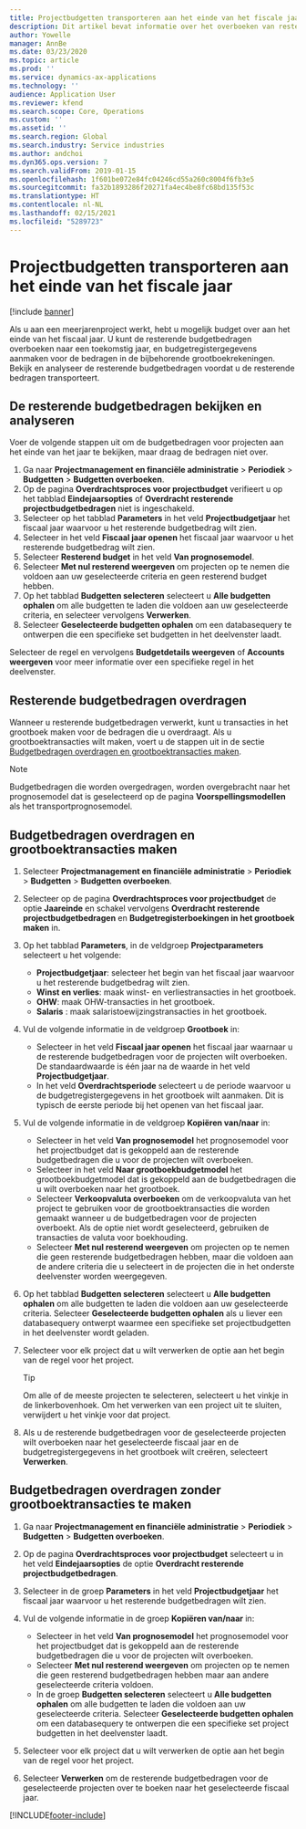 ```yaml
---
title: Projectbudgetten transporteren aan het einde van het fiscale jaar
description: Dit artikel bevat informatie over het overboeken van resterende budgetbedragen naar toekomstige jaren en het maken van budgetregistergegevens.
author: Yowelle
manager: AnnBe
ms.date: 03/23/2020
ms.topic: article
ms.prod: ''
ms.service: dynamics-ax-applications
ms.technology: ''
audience: Application User
ms.reviewer: kfend
ms.search.scope: Core, Operations
ms.custom: ''
ms.assetid: ''
ms.search.region: Global
ms.search.industry: Service industries
ms.author: andchoi
ms.dyn365.ops.version: 7
ms.search.validFrom: 2019-01-15
ms.openlocfilehash: 1f601be072e84fc04246cd55a260c8004f6fb3e5
ms.sourcegitcommit: fa32b1893286f20271fa4ec4be8fc68bd135f53c
ms.translationtype: HT
ms.contentlocale: nl-NL
ms.lasthandoff: 02/15/2021
ms.locfileid: "5289723"
---
```

# <a name="transfer-project-budgets-at-fiscal-year-end"></a>Projectbudgetten transporteren aan het einde van het fiscale jaar

[!include [banner](../includes/banner.md)]

Als u aan een meerjarenproject werkt, hebt u mogelijk budget over aan het einde van het fiscaal jaar. U kunt de resterende budgetbedragen overboeken naar een toekomstig jaar, en budgetregistergegevens aanmaken voor de bedragen in de bijbehorende grootboekrekeningen. Bekijk en analyseer de resterende budgetbedragen voordat u de resterende bedragen transporteert.

## <a name="review-and-analyze-remaining-budget-amounts"></a>De resterende budgetbedragen bekijken en analyseren

Voer de volgende stappen uit om de budgetbedragen voor projecten aan het einde van het jaar te bekijken, maar draag de bedragen niet over.

1. Ga naar **Projectmanagement en financiële administratie** > **Periodiek** > **Budgetten** > **Budgetten overboeken**. 
2. Op de pagina **Overdrachtsproces voor projectbudget** verifieert u op het tabblad **Eindejaarsopties** of **Overdracht resterende projectbudgetbedragen** niet is ingeschakeld.
3. Selecteer op het tabblad **Parameters** in het veld **Projectbudgetjaar** het fiscaal jaar waarvoor u het resterende budgetbedrag wilt zien. 
4. Selecteer in het veld **Fiscaal jaar openen** het fiscaal jaar waarvoor u het resterende budgetbedrag wilt zien. 
5. Selecteer **Resterend budget** in het veld **Van prognosemodel**. 
6. Selecteer **Met nul resterend weergeven** om projecten op te nemen die voldoen aan uw geselecteerde criteria en geen resterend budget hebben.  
7. Op het tabblad **Budgetten selecteren** selecteert u **Alle budgetten ophalen** om alle budgetten te laden die voldoen aan uw geselecteerde criteria, en selecteer vervolgens **Verwerken**. 
8. Selecteer **Geselecteerde budgetten ophalen** om een databasequery te ontwerpen die een specifieke set budgetten in het deelvenster laadt.

Selecteer de regel en vervolgens **Budgetdetails weergeven** of **Accounts weergeven** voor meer informatie over een specifieke regel in het deelvenster.

## <a name="carry-forward-remaining-budget-amounts"></a>Resterende budgetbedragen overdragen 

Wanneer u resterende budgetbedragen verwerkt, kunt u transacties in het grootboek maken voor de bedragen die u overdraagt. Als u grootboektransacties wilt maken, voert u de stappen uit in de sectie [Budgetbedragen overdragen en grootboektransacties maken](#carry-forward). 

> [!NOTE]
> Budgetbedragen die worden overgedragen, worden overgebracht naar het prognosemodel dat is geselecteerd op de pagina **Voorspellingsmodellen** als het transportprognosemodel.  

## <a name="carry-forward-budget-amounts-and-create-general-ledger-transactions"></a><a name="carry-forward"></a>Budgetbedragen overdragen en grootboektransacties maken

1.  Selecteer **Projectmanagement en financiële administratie** > **Periodiek** > **Budgetten** > **Budgetten overboeken**. 
2. Selecteer op de pagina **Overdrachtsproces voor projectbudget** de optie **Jaareinde** en schakel vervolgens **Overdracht resterende projectbudgetbedragen** en **Budgetregisterboekingen in het grootboek maken** in. 
3. Op het tabblad **Parameters**, in de veldgroep **Projectparameters** selecteert u het volgende:

   - **Projectbudgetjaar**: selecteer het begin van het fiscaal jaar waarvoor u het resterende budgetbedrag wilt zien. 
   - **Winst en verlies**: maak winst- en verliestransacties in het grootboek. 
   -  **OHW**: maak OHW-transacties in het grootboek.
   -  **Salaris** : maak salaristoewijzingstransacties in het grootboek. 

5. Vul de volgende informatie in de veldgroep **Grootboek** in: 

   - Selecteer in het veld **Fiscaal jaar openen** het fiscaal jaar waarnaar u de resterende budgetbedragen voor de projecten wilt overboeken. De standaardwaarde is één jaar na de waarde in het veld **Projectbudgetjaar**.
   -  In het veld **Overdrachtsperiode** selecteert u de periode waarvoor u de budgetregistergegevens in het grootboek wilt aanmaken. Dit is typisch de eerste periode bij het openen van het fiscaal jaar.

6. Vul de volgende informatie in de veldgroep **Kopiëren van/naar** in:

   - Selecteer in het veld **Van prognosemodel** het prognosemodel voor het projectbudget dat is gekoppeld aan de resterende budgetbedragen die u voor de projecten wilt overboeken. 
   - Selecteer in het veld **Naar grootboekbudgetmodel** het grootboekbudgetmodel dat is gekoppeld aan de budgetbedragen die u wilt overboeken naar het grootboek. 
   -  Selecteer **Verkoopvaluta overboeken** om de verkoopvaluta van het project te gebruiken voor de grootboektransacties die worden gemaakt wanneer u de budgetbedragen voor de projecten overboekt. Als de optie niet wordt geselecteerd, gebruiken de transacties de valuta voor boekhouding. 
   -  Selecteer **Met nul resterend weergeven** om projecten op te nemen die geen resterende budgetbedragen hebben, maar die voldoen aan de andere criteria die u selecteert in de projecten die in het onderste deelvenster worden weergegeven.

7. Op het tabblad **Budgetten selecteren** selecteert u **Alle budgetten ophalen** om alle budgetten te laden die voldoen aan uw geselecteerde criteria. Selecteer **Geselecteerde budgetten ophalen** als u liever een databasequery ontwerpt waarmee een specifieke set projectbudgetten in het deelvenster wordt geladen.
8. Selecteer voor elk project dat u wilt verwerken de optie aan het begin van de regel voor het project.

    > [!TIP]
    > Om alle of de meeste projecten te selecteren, selecteert u het vinkje in de linkerbovenhoek. Om het verwerken van een project uit te sluiten, verwijdert u het vinkje voor dat project.

9. Als u de resterende budgetbedragen voor de geselecteerde projecten wilt overboeken naar het geselecteerde fiscaal jaar en de budgetregistergegevens in het grootboek wilt creëren, selecteert **Verwerken**.

## <a name="carry-forward-budget-amounts-without-creating-general-ledger-transactions"></a>Budgetbedragen overdragen zonder grootboektransacties te maken

1. Ga naar **Projectmanagement en financiële administratie** > **Periodiek** > **Budgetten** > **Budgetten overboeken**.
2. Op de pagina **Overdrachtsproces voor projectbudget** selecteert u in het veld **Eindejaarsopties** de optie **Overdracht resterende projectbudgetbedragen**.
3. Selecteer in de groep **Parameters** in het veld **Projectbudgetjaar** het fiscaal jaar waarvoor u het resterende budgetbedragen wilt zien.
4. Vul de volgende informatie in de groep **Kopiëren van/naar** in:

   - Selecteer in het veld **Van prognosemodel** het prognosemodel voor het projectbudget dat is gekoppeld aan de resterende budgetbedragen die u voor de projecten wilt overboeken. 
   - Selecteer **Met nul resterend weergeven** om projecten op te nemen die geen resterend budgetbedragen hebben maar aan andere geselecteerde criteria voldoen.
   - In de groep **Budgetten selecteren** selecteert u **Alle budgetten ophalen** om alle budgetten te laden die voldoen aan uw geselecteerde criteria. Selecteer **Geselecteerde budgetten ophalen** om een databasequery te ontwerpen die een specifieke set project budgetten in het deelvenster laadt.

5. Selecteer voor elk project dat u wilt verwerken de optie aan het begin van de regel voor het project. 
6. Selecteer **Verwerken** om de resterende budgetbedragen voor de geselecteerde projecten over te boeken naar het geselecteerde fiscaal jaar.



[!INCLUDE[footer-include](../includes/footer-banner.md)]